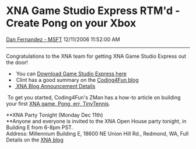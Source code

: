 <div id="page">

# XNA Game Studio Express RTM'd - Create Pong on your Xbox

[Dan Fernandez -
MSFT](https://social.msdn.microsoft.com/profile/Dan%20Fernandez%20-%20MSFT)
12/11/2006 11:52:00 AM

-----

<div id="content">

Congratulations to the XNA team for getting XNA Game Studio Express out
the door\!

  -  You can [Download Game Studio Express
    here](http://msdn.microsoft.com/directx/xna/gse/)
  -  Clint has a good summary on the [Coding4Fun
    blog](http://msdn.microsoft.com/coding4fun/archive/article.aspx?articleid=1259821)
  - [ XNA Blog Announcement
    Details](http://blogs.msdn.com/xna/archive/2006/12/11/xna-game-studio-express-has-been-released.aspx)

 To get you started, Coding4Fun's ZMan has a how-to article on building
your first [XNA game, Pong, err,
TinyTennis](http://msdn.microsoft.com/coding4fun/gaming/arcade/article.aspx?articleid=1256876&title=Intro+to+XNA+Part+1%3a+Building+Tiny+Tennis).

**XNA Party Tonight (Monday Dec 11th)  
**Anyone and everyone is invited to the XNA Open House party tonight, in
Building E from 6-8pm PST.  
Address: Millennium Building E, 18600 NE Union Hill Rd., Redmond, WA,
Full Details on the [XNA
blog](http://blogs.msdn.com/xna/archive/2006/12/05/xna-game-studio-express-launch-event-open-house.aspx)

 

 

</div>

</div>
